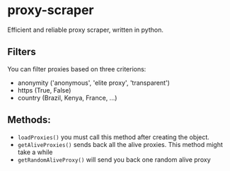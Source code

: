 # proxy-scraper
Efficient and reliable proxy scraper, written in python.

## Filters
You can filter proxies based on three criterions:
- anonymity ('anonymous', 'elite proxy', 'transparent')
- https (True, False)
- country (Brazil, Kenya, France, ...)

## Methods:
- `loadProxies()` you must call this method after creating the object.
- `getAliveProxies()` sends back all the alive proxies. This method might take a while
- `getRandomAliveProxy()` will send you back one random alive proxy
